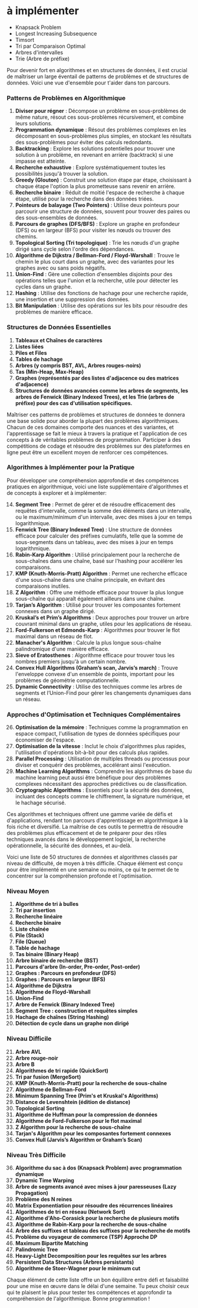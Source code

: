 # à implémenter

- Knapsack Problem
- Longest Increasing Subsequence
- Timsort 
- Tri par Comparaison Optimal
- Arbres d'intervalles
- Trie (Arbre de préfixe)


Pour devenir fort en algorithmes et en structures de données, il est crucial de maîtriser un large éventail de patterns de problèmes et de structures de données. Voici une vue d'ensemble pour t'aider dans ton parcours.

### Patterns de Problèmes en Algorithmique

1. **Diviser pour régner** : Décompose un problème en sous-problèmes de même nature, résout ces sous-problèmes récursivement, et combine leurs solutions.
2. **Programmation dynamique** : Résout des problèmes complexes en les décomposant en sous-problèmes plus simples, en stockant les résultats des sous-problèmes pour éviter des calculs redondants.
3. **Backtracking** : Explore les solutions potentielles pour trouver une solution à un problème, en revenant en arrière (backtrack) si une impasse est atteinte.
4. **Recherche exhaustive** : Explore systématiquement toutes les possibilités jusqu'à trouver la solution.
5. **Greedy (Glouton)** : Construit une solution étape par étape, choisissant à chaque étape l'option la plus prometteuse sans revenir en arrière.
6. **Recherche binaire** : Réduit de moitié l'espace de recherche à chaque étape, utilisé pour la recherche dans des données triées.
7. **Pointeurs de balayage (Two Pointers)** : Utilise deux pointeurs pour parcourir une structure de données, souvent pour trouver des paires ou des sous-ensembles de données.
8. **Parcours de graphes (DFS/BFS)** : Explore un graphe en profondeur (DFS) ou en largeur (BFS) pour visiter les nœuds ou trouver des chemins.
9. **Topological Sorting (Tri topologique)** : Trie les nœuds d'un graphe dirigé sans cycle selon l'ordre des dépendances.
10. **Algorithme de Dijkstra / Bellman-Ford / Floyd-Warshall** : Trouve le chemin le plus court dans un graphe, avec des variantes pour les graphes avec ou sans poids négatifs.
11. **Union-Find** : Gère une collection d'ensembles disjoints pour des opérations telles que l'union et la recherche, utile pour détecter les cycles dans un graphe.
12. **Hashing** : Utilise des fonctions de hachage pour une recherche rapide, une insertion et une suppression des données.
13. **Bit Manipulation** : Utilise des opérations sur les bits pour résoudre des problèmes de manière efficace.

### Structures de Données Essentielles

1. **Tableaux et Chaînes de caractères**
2. **Listes liées**
3. **Piles et Files**
4. **Tables de hachage**
5. **Arbres (y compris BST, AVL, Arbres rouges-noirs)**
6. **Tas (Min-Heap, Max-Heap)**
7. **Graphes (représentés par des listes d'adjacence ou des matrices d'adjacence)**
8. **Structures de données avancées comme les arbres de segments, les arbres de Fenwick (Binary Indexed Trees), et les Trie (arbres de préfixe) pour des cas d'utilisation spécifiques.**

Maîtriser ces patterns de problèmes et structures de données te donnera une base solide pour aborder la plupart des problèmes algorithmiques. Chacun de ces domaines comporte des nuances et des variantes, et l'apprentissage se fait le mieux à travers la pratique et l'application de ces concepts à de véritables problèmes de programmation. Participer à des compétitions de codage et résoudre des problèmes sur des plateformes en ligne peut être un excellent moyen de renforcer ces compétences.

### Algorithmes à Implémenter pour la Pratique

Pour développer une compréhension approfondie et des compétences pratiques en algorithmique, voici une liste supplémentaire d'algorithmes et de concepts à explorer et à implémenter:

14. **Segment Tree** : Permet de gérer et de résoudre efficacement des requêtes d'intervalle, comme la somme des éléments dans un intervalle, ou le maximum/minimum d'un intervalle, avec des mises à jour en temps logarithmique.
15. **Fenwick Tree (Binary Indexed Tree)** : Une structure de données efficace pour calculer des préfixes cumulatifs, telle que la somme de sous-segments dans un tableau, avec des mises à jour en temps logarithmique.
16. **Rabin-Karp Algorithm** : Utilisé principalement pour la recherche de sous-chaînes dans une chaîne, basé sur l'hashing pour accélérer les comparaisons.
17. **KMP (Knuth-Morris-Pratt) Algorithm** : Permet une recherche efficace d'une sous-chaîne dans une chaîne principale, en évitant des comparaisons inutiles.
18. **Z Algorithm** : Offre une méthode efficace pour trouver la plus longue sous-chaîne qui apparaît également ailleurs dans une chaîne.
19. **Tarjan’s Algorithm** : Utilisé pour trouver les composantes fortement connexes dans un graphe dirigé.
20. **Kruskal’s et Prim’s Algorithms** : Deux approches pour trouver un arbre couvrant minimal dans un graphe, utiles pour les applications de réseau.
21. **Ford-Fulkerson et Edmonds-Karp** : Algorithmes pour trouver le flot maximal dans un réseau de flot.
22. **Manacher's Algorithm** : Calcule la plus longue sous-chaîne palindromique d'une manière efficace.
23. **Sieve of Eratosthenes** : Algorithme efficace pour trouver tous les nombres premiers jusqu'à un certain nombre.
24. **Convex Hull Algorithms (Graham’s scan, Jarvis’s march)** : Trouve l'enveloppe convexe d'un ensemble de points, important pour les problèmes de géométrie computationnelle.
25. **Dynamic Connectivity** : Utilise des techniques comme les arbres de segments et l’Union-Find pour gérer les changements dynamiques dans un réseau.

### Approches d'Optimisation et Techniques Complémentaires

26. **Optimisation de la mémoire** : Techniques comme la programmation en espace compact, l'utilisation de types de données spécifiques pour économiser de l'espace.
27. **Optimisation de la vitesse** : Inclut le choix d'algorithmes plus rapides, l'utilisation d'opérations bit-à-bit pour des calculs plus rapides.
28. **Parallel Processing** : Utilisation de multiples threads ou processus pour diviser et conquérir des problèmes, accélérant ainsi l'exécution.
29. **Machine Learning Algorithms** : Comprendre les algorithmes de base du machine learning peut aussi être bénéfique pour des problèmes complexes nécessitant des approches prédictives ou de classification.
30. **Cryptographic Algorithms** : Essentiels pour la sécurité des données, incluant des concepts comme le chiffrement, la signature numérique, et le hachage sécurisé.

Ces algorithmes et techniques offrent une gamme variée de défis et d'applications, rendant ton parcours d'apprentissage en algorithmique à la fois riche et diversifié. La maîtrise de ces outils te permettra de résoudre des problèmes plus efficacement et de te préparer pour des rôles techniques avancés dans le développement logiciel, la recherche opérationnelle, la sécurité des données, et au-delà.







Voici une liste de 50 structures de données et algorithmes classés par niveau de difficulté, de moyen à très difficile. Chaque élément est conçu pour être implémenté en une semaine ou moins, ce qui te permet de te concentrer sur la compréhension profonde et l'optimisation.

### Niveau Moyen
1. **Algorithme de tri à bulles**
2. **Tri par insertion**
3. **Recherche linéaire**
4. **Recherche binaire**
5. **Liste chaînée**
6. **Pile (Stack)**
7. **File (Queue)**
8. **Table de hachage**
9. **Tas binaire (Binary Heap)**
10. **Arbre binaire de recherche (BST)**
11. **Parcours d'arbre (In-order, Pre-order, Post-order)**
12. **Graphes : Parcours en profondeur (DFS)**
13. **Graphes : Parcours en largeur (BFS)**
14. **Algorithme de Dijkstra**
15. **Algorithme de Floyd-Warshall**
16. **Union-Find**
17. **Arbre de Fenwick (Binary Indexed Tree)**
18. **Segment Tree : construction et requêtes simples**
19. **Hachage de chaînes (String Hashing)**
20. **Détection de cycle dans un graphe non dirigé**

### Niveau Difficile
21. **Arbre AVL**
22. **Arbre rouge-noir**
23. **Arbre B**
24. **Algorithmes de tri rapide (QuickSort)**
25. **Tri par fusion (MergeSort)**
26. **KMP (Knuth-Morris-Pratt) pour la recherche de sous-chaîne**
27. **Algorithme de Bellman-Ford**
28. **Minimum Spanning Tree (Prim's et Kruskal's Algorithms)**
29. **Distance de Levenshtein (édition de distance)**
30. **Topological Sorting**
31. **Algorithme de Huffman pour la compression de données**
32. **Algorithme de Ford-Fulkerson pour le flot maximal**
33. **Z Algorithm pour la recherche de sous-chaîne**
34. **Tarjan's Algorithm pour les composantes fortement connexes**
35. **Convex Hull (Jarvis’s Algorithm or Graham’s Scan)**

### Niveau Très Difficile
36. **Algorithme du sac à dos (Knapsack Problem) avec programmation dynamique**
37. **Dynamic Time Warping**
38. **Arbre de segments avancé avec mises à jour paresseuses (Lazy Propagation)**
39. **Problème des N reines**
40. **Matrix Exponentiation pour résoudre des récurrences linéaires**
41. **Algorithmes de tri en réseau (Network Sort)**
42. **Algorithme d'Aho-Corasick pour la recherche de plusieurs motifs**
43. **Algorithme de Rabin-Karp pour la recherche de sous-chaîne**
44. **Arbre des suffixes et tableau des suffixes pour la recherche de motifs**
45. **Problème du voyageur de commerce (TSP) Approche DP**
46. **Maximum Bipartite Matching**
47. **Palindromic Tree**
48. **Heavy-Light Decomposition pour les requêtes sur les arbres**
49. **Persistent Data Structures (Arbres persistants)**
50. **Algorithme de Stoer-Wagner pour le minimum cut**

Chaque élément de cette liste offre un bon équilibre entre défi et faisabilité pour une mise en œuvre dans le délai d'une semaine. Tu peux choisir ceux qui te plaisent le plus pour tester tes compétences et approfondir ta compréhension de l'algorithmique. Bonne programmation !